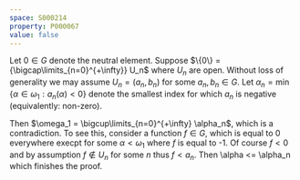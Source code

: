 ```yaml
---
space: S000214
property: P000067
value: false
---
```


Let $0 \in G$ denote the neutral element.
Suppose $\{0\} = {\bigcap\limits_{n=0}^{+\infty}} U_n$ where $U_n$ are open.
Without loss of generality we may assume $U_n = (a_n, b_n)$ for some $a_n, b_n \in G$.
Let $\alpha_n = \min \{ \alpha \in \omega_1 : a_n(\alpha) < 0\}$ 
denote the smallest index for which $a_n$ is negative (equivalently: non-zero).

Then $\omega_1 = \bigcup\limits_{n=0}^{+\infty} \alpha_n$, which is a contradiction. 
To see this, consider a function $f \in G$, which is equal to 0 everywhere
execpt for some $\alpha < \omega_1$ where $f$ is equal to -1.
Of course $f < 0$ and by assumption $f \notin U_n$ for some $n$ thus $f < a_n$. 
Then \alpha <= \alpha_n which finishes the proof. 

